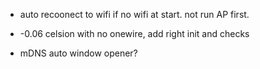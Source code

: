 
- auto recoonect to wifi if no wifi at start. not run AP first.
- -0.06 celsion with no onewire, add right init and checks

- mDNS auto window opener?



